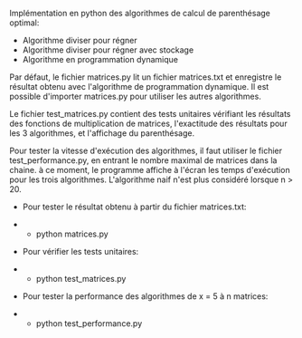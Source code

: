 Implémentation en python des algorithmes de calcul
de parenthésage optimal:

* Algorithme diviser pour régner
* Algorithme diviser pour régner avec stockage
* Algorithme en programmation dynamique

Par défaut, le fichier matrices.py lit un fichier matrices.txt et
enregistre le résultat obtenu avec l'algorithme de programmation
dynamique. Il est possible d'importer matrices.py pour utiliser
les autres algorithmes.

Le fichier test_matrices.py contient des tests unitaires vérifiant
les résultats des fonctions de multiplication de matrices, 
l'exactitude des résultats pour les 3 algorithmes, et l'affichage
du parenthésage.

Pour tester la vitesse d'exécution des algorithmes, il faut utiliser
le fichier test_performance.py, en entrant le nombre maximal de 
matrices dans la chaine. à ce moment, le programme affiche à
l'écran les temps d'exécution pour les trois algorithmes. L'algorithme
naif n'est plus considéré lorsque n > 20.


* Pour tester le résultat obtenu à partir du fichier matrices.txt:
* * python matrices.py

* Pour vérifier les tests unitaires:
* * python test_matrices.py

* Pour tester la performance des algorithmes de x = 5 à n
matrices:
* * python test_performance.py <nombre>

